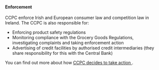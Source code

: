 ####  Enforcement

CCPC enforce Irish and European consumer law and competition law in Ireland.
The CCPC is also responsible for:

  * Enforcing product safety regulations 
  * Monitoring compliance with the Grocery Goods Regulations, investigating complaints and taking enforcement action 
  * Advertising of credit facilities by authorised credit intermediaries (they share responsibility for this with the Central Bank) 

You can find out more about how [ CCPC decides to take action
](https://www.ccpc.ie/business/about/decide-take-action/) .
